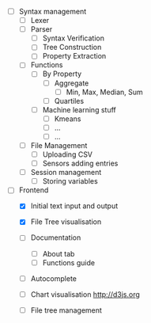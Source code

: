 - [ ] Syntax management
  - [ ] Lexer
  - [ ] Parser
      - [ ] Syntax Verification
      - [ ] Tree Construction
      - [ ] Property Extraction
  - [ ] Functions
    - [ ] By Property
      - [ ] Aggregate
        - [ ] Min, Max, Median, Sum
      - [ ] Quartiles
    - [ ] Machine learning stuff
      - [ ] Kmeans
      - [ ] ...
      - [ ] ...
  - [ ] File Management
    - [ ] Uploading CSV
    - [ ] Sensors adding entries
    
  - [ ] Session management
    - [ ] Storing variables

- [ ] Frontend
  - [x] Initial text input and output
  - [x] File Tree visualisation
  - [ ] Documentation
    - [ ] About tab
    - [ ] Functions guide
  - [ ] Autocomplete
  - [ ] Chart visualisation http://d3js.org
  - [ ] File tree management

